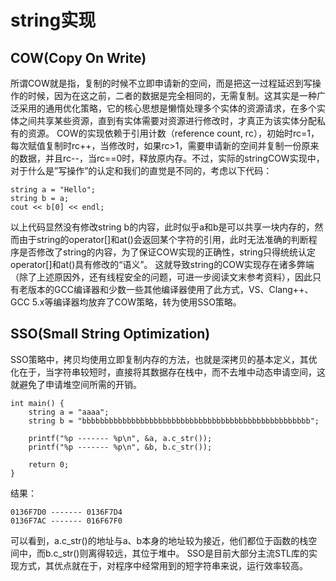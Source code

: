 # string实现

## COW(Copy On Write)
所谓COW就是指，复制的时候不立即申请新的空间，而是把这一过程延迟到写操作的时候，因为在这之前，二者的数据是完全相同的，无需复制。这其实是一种广泛采用的通用优化策略，它的核心思想是懒惰处理多个实体的资源请求，在多个实体之间共享某些资源，直到有实体需要对资源进行修改时，才真正为该实体分配私有的资源。
COW的实现依赖于引用计数（reference count, rc），初始时rc=1，每次赋值复制时rc++，当修改时，如果rc>1，需要申请新的空间并复制一份原来的数据，并且rc--，当rc==0时，释放原内存。不过，实际的stringCOW实现中，对于什么是”写操作”的认定和我们的直觉是不同的，考虑以下代码：

```
string a = "Hello";
string b = a;
cout << b[0] << endl;
```

以上代码显然没有修改string b的内容，此时似乎a和b是可以共享一块内存的，然而由于string的operator[]和at()会返回某个字符的引用，此时无法准确的判断程序是否修改了string的内容，为了保证COW实现的正确性，string只得统统认定operator[]和at()具有修改的“语义”。
这就导致string的COW实现存在诸多弊端（除了上述原因外，还有线程安全的问题，可进一步阅读文末参考资料），因此只有老版本的GCC编译器和少数一些其他编译器使用了此方式，VS、Clang++、GCC 5.x等编译器均放弃了COW策略，转为使用SSO策略。

## SSO(Small String Optimization)
SSO策略中，拷贝均使用立即复制内存的方法，也就是深拷贝的基本定义，其优化在于，当字符串较短时，直接将其数据存在栈中，而不去堆中动态申请空间，这就避免了申请堆空间所需的开销。

```
int main() {
    string a = "aaaa";
    string b = "bbbbbbbbbbbbbbbbbbbbbbbbbbbbbbbbbbbbbbbbbbbbbbbbbbb";

    printf("%p ------- %p\n", &a, a.c_str());
    printf("%p ------- %p\n", &b, b.c_str());

    return 0;
}
```

结果：
```
0136F7D0 ------- 0136F7D4
0136F7AC ------- 016F67F0
```
可以看到，a.c_str()的地址与a、b本身的地址较为接近，他们都位于函数的栈空间中，而b.c_str()则离得较远，其位于堆中。
SSO是目前大部分主流STL库的实现方式，其优点就在于，对程序中经常用到的短字符串来说，运行效率较高。
